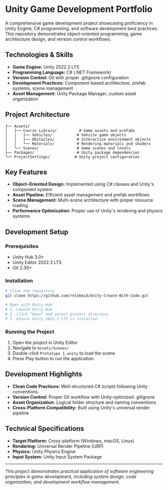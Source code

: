 # Unity Game Development Portfolio

A comprehensive game development project showcasing proficiency in Unity Engine, C# programming, and software development best practices. This repository demonstrates object-oriented programming, game architecture design, and version control workflows.

## Technologies & Skills

- **Game Engine:** Unity 2022.3 LTS
- **Programming Language:** C# (.NET Framework)
- **Version Control:** Git with proper .gitignore configuration
- **Development Practices:** Component-based architecture, prefab systems, scene management
- **Asset Management:** Unity Package Manager, custom asset organization

## Project Architecture

```
├── Assets/
│   ├── Course Library/          # Game assets and prefabs
│   │   ├── Vehicles/           # Vehicle game objects
│   │   ├── Obstacles/          # Interactive environment objects  
│   │   └── Materials/          # Rendering materials and shaders
│   └── Scenes/                 # Game scenes and levels
├── Packages/                   # Unity package dependencies
└── ProjectSettings/           # Unity project configuration
```

## Key Features

- **Object-Oriented Design:** Implemented using C# classes and Unity's component system
- **Asset Pipeline:** Efficient asset management and prefab workflows
- **Scene Management:** Multi-scene architecture with proper resource loading
- **Performance Optimization:** Proper use of Unity's rendering and physics systems

## Development Setup

### Prerequisites
- Unity Hub 3.0+
- Unity Editor 2022.3 LTS
- Git 2.30+

### Installation
```bash
# Clone the repository
git clone https://github.com/relobeid/Unity-Create-With-Code.git

# Open with Unity Hub
# 1. Launch Unity Hub
# 2. Click "Open" and select project directory
# 3. Ensure Unity 2022.3 LTS is installed
```

### Running the Project
1. Open the project in Unity Editor
2. Navigate to `Assets/Scenes/`
3. Double-click `Prototype 1.unity` to load the scene
4. Press Play button to run the application

## Development Highlights

- **Clean Code Practices:** Well-structured C# scripts following Unity conventions
- **Version Control:** Proper Git workflow with Unity-optimized .gitignore
- **Asset Organization:** Logical folder structure and naming conventions
- **Cross-Platform Compatibility:** Built using Unity's universal render pipeline

## Technical Specifications

- **Target Platform:** Cross-platform (Windows, macOS, Linux)
- **Rendering:** Universal Render Pipeline (URP)
- **Physics:** Unity Physics Engine
- **Input System:** Unity Input System Package

---

*This project demonstrates practical application of software engineering principles in game development, including system design, code organization, and development workflow management.*
